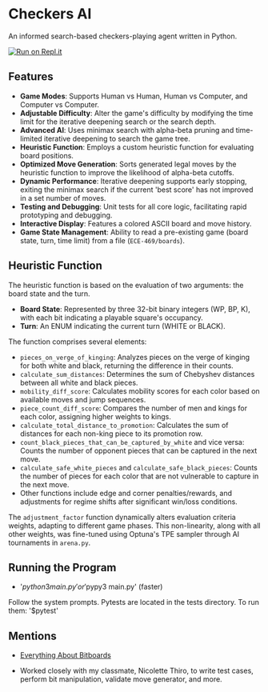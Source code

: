 # Checkers AI

An informed search-based checkers-playing agent written in Python.

[![Run on Repl.it](https://replit.com/badge/github/ak2k2/Checkers-Alpha-Beta-AI)]([https://replit.com/new/github/ak2k2/Checkers-Alpha-Beta-AI](https://replit.com/@ArmaanKapoor2/ak2k2-Checkers))

## Features

- **Game Modes**: Supports Human vs Human, Human vs Computer, and Computer vs Computer.
- **Adjustable Difficulty**: Alter the game's difficulty by modifying the time limit for the iterative deepening search or the search depth.
- **Advanced AI**: Uses minimax search with alpha-beta pruning and time-limited iterative deepening to search the game tree.
- **Heuristic Function**: Employs a custom heuristic function for evaluating board positions.
- **Optimized Move Generation**: Sorts generated legal moves by the heuristic function to improve the likelihood of alpha-beta cutoffs. 
- **Dynamic Performance**: Iterative deepening supports early stopping, exiting the minimax search if the current 'best score' has not improved in a set number of moves.
- **Testing and Debugging**: Unit tests for all core logic, facilitating rapid prototyping and debugging.
- **Interactive Display**: Features a colored ASCII board and move history.
- **Game State Management**: Ability to read a pre-existing game (board state, turn, time limit) from a file (`ECE-469/boards`).

## Heuristic Function

The heuristic function is based on the evaluation of two arguments: the board state and the turn.

- **Board State**: Represented by three 32-bit binary integers (WP, BP, K), with each bit indicating a playable square's occupancy.
- **Turn**: An ENUM indicating the current turn (WHITE or BLACK).

The function comprises several elements:

- `pieces_on_verge_of_kinging`: Analyzes pieces on the verge of kinging for both white and black, returning the difference in their counts.
- `calculate_sum_distances`: Determines the sum of Chebyshev distances between all white and black pieces.
- `mobility_diff_score`: Calculates mobility scores for each color based on available moves and jump sequences.
- `piece_count_diff_score`: Compares the number of men and kings for each color, assigning higher weights to kings.
- `calculate_total_distance_to_promotion`: Calculates the sum of distances for each non-king piece to its promotion row.
- `count_black_pieces_that_can_be_captured_by_white` and vice versa: Counts the number of opponent pieces that can be captured in the next move.
- `calculate_safe_white_pieces` and `calculate_safe_black_pieces`: Counts the number of pieces for each color that are not vulnerable to capture in the next move.
- Other functions include edge and corner penalties/rewards, and adjustments for regime shifts after significant win/loss conditions.

The `adjustment_factor` function dynamically alters evaluation criteria weights, adapting to different game phases. This non-linearity, along with all other weights, was fine-tuned using Optuna's TPE sampler through AI tournaments in `arena.py`.

## Running the Program

- '$python3 main.py' or '$pypy3 main.py' (faster)
  
Follow the system prompts. Pytests are located in the tests directory. To run them: '$pytest'

## Mentions

- [Everything About Bitboards](https://3dkingdoms.com/checkers/bitboards.htm)

- Worked closely with my classmate, Nicolette Thiro, to write test cases, perform bit manipulation, validate move generator, and more.



